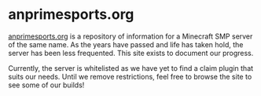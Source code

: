 # anprimesports.org

[anprimesports.org](https://www.anprimesports.org) is a repository of information
for a Minecraft SMP server of the same name. As the years have passed and life
has taken hold, the server has been less frequented. This site exists to
document our progress.

Currently, the server is whitelisted as we have yet to find a claim plugin that
suits our needs. Until we remove restrictions, feel free to browse the site to
see some of our builds!
